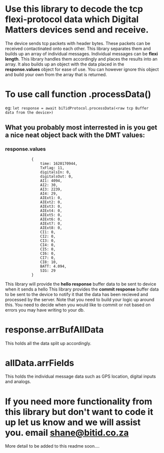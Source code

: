 # Use this library to decode the tcp flexi-protocol data which Digital Matters devices send and receive.


The device sends tcp packets with header bytes. These packets can be received contactinated onto each other. This library separates them and builds up an array
of individual messages.
Individual messages can be **flexi length**. This library handles them accordingly and places the results into an array. It also builds up an object with the data placed
in the **response.values** object for ease of use. You can however ignore this object and build your own from the array that is returned.

# To use call function .processData(<raw tcp Buffer data from the device>)
eg: 
`let response = await biTidProtocol.processData(<raw tcp Buffer data from the device>)`

## What you probably most interrested in is you get a nice neat object back with the DMT values:

### response.values
                {
                    time: 1620170944,
                    TxFlag: 11,
                    digitalsIn: 0,
                    digitalsOut: 0,
                    AI1: 4094,
                    AI2: 30,
                    AI3: 2239,
                    AI4: 29,
                    AIExt1: 0,
                    AIExt2: 0,
                    AIExt3: 0,
                    AIExt4: 0,
                    AIExt5: 0,
                    AIExt6: 0,
                    AIExt7: 0,
                    AIExt8: 0,
                    CI1: 0,
                    CI2: 0,
                    CI3: 0,
                    CI4: 0,
                    CI5: 0,
                    CI6: 0,
                    CI7: 0,
                    CI8: 10,
                    BATT: 4.094,
                    SIG: 29
                }



This library will provide the **hello response** buffer data to be sent to device when it sends a hello
This library provides the **commit response** buffer data to be sent to the device to notify it that the data has been recieved and processed by the server. Note that you need to build your logic up around this. You need to decide
when you would like to commit or not based on errors you may have writing to your db.

# response.arrBufAllData
This holds all the data split up accordingly.

# allData.arrFields
This holds the individual message data such as GPS location, digital inputs and analogs.

# If you need more functionality from this library but don't want to code it up let us know and we will assist you. email shane@bitid.co.za


More detail to be added to this readme soon....